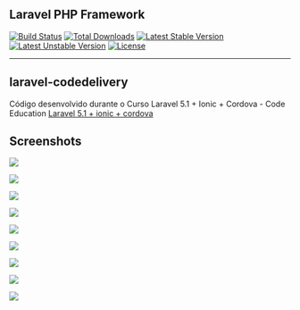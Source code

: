 ## Laravel PHP Framework

[![Build Status](https://travis-ci.org/laravel/framework.svg)](https://travis-ci.org/laravel/framework)
[![Total Downloads](https://poser.pugx.org/laravel/framework/d/total.svg)](https://packagist.org/packages/laravel/framework)
[![Latest Stable Version](https://poser.pugx.org/laravel/framework/v/stable.svg)](https://packagist.org/packages/laravel/framework)
[![Latest Unstable Version](https://poser.pugx.org/laravel/framework/v/unstable.svg)](https://packagist.org/packages/laravel/framework)
[![License](https://poser.pugx.org/laravel/framework/license.svg)](https://packagist.org/packages/laravel/framework)

<hr>

## laravel-codedelivery
Código desenvolvido durante o Curso Laravel 5.1 + Ionic + Cordova - Code Education [Laravel 5.1 + ionic + cordova](http://sites.code.education/laravel-ionic-cordova/)

## Screenshots
[![](public/img/app/menu.jpg)](public/img/app/menu.jpg)

[![](public/img/app/catalogo.jpg)](public/img/app/catalogo.jpg)

[![](public/img/app/catalogo_actions.jpg)](public/img/app/catalogo_actions.jpg)

[![](public/img/app/novo_pedido.jpg)](public/img/app/novo_pedido.jpg)

[![](public/img/app/pedidos.jpg)](public/img/app/pedidos.jpg)

[![](public/img/app/pedidos_actions.jpg)](public/img/app/pedidos_actions.jpg)

[![](public/img/app/pedido-detalhes.jpg)](public/img/app/pedido-detalhes.jpg)

[![](public/img/app/profile.jpg)](public/img/app/profile.jpg)

[![](public/img/app/profile_image.jpg)](public/img/app/profile_image.jpg)

